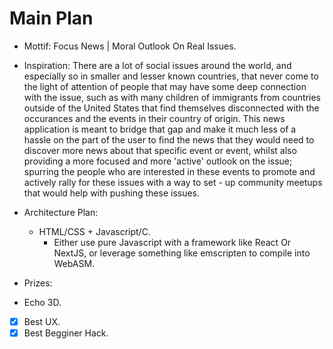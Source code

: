 
# Main Plan

- Mottif: Focus News | Moral Outlook On Real Issues.
- Inspiration: There are a lot of social issues around the world, and especially so in smaller and lesser known countries, that never come to the light of attention of people that may have some deep connection with the issue, such as with many children of immigrants from countries outside of the United States that find themselves disconnected with the occurances and the events in their country of origin. This news application is meant to bridge that gap and make it much less of a hassle on the part of the user to find the news that they would need to discover more news about that specific event or event, whilst also providing a more focused and more 'active' outlook on the issue; spurring the people who are interested in these events to promote and actively rally for these issues with a way to set - up community meetups that would help with pushing these issues.

- Architecture Plan:
	* HTML/CSS + Javascript/C.
		* Either use pure Javascript with a framework like React Or NextJS, or leverage something like emscripten to compile into WebASM.

- Prizes:
- Echo 3D. 
- [X] Best UX.
- [X] Best Begginer Hack.
